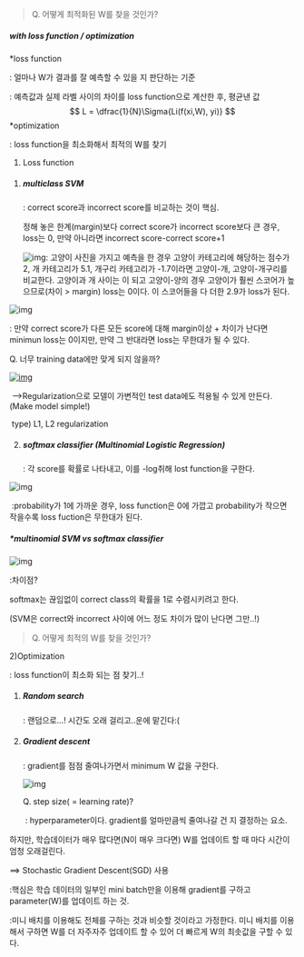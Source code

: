 > Q. 어떻게 최적화된 W를 찾을 것인가? 

##### 				with loss function / optimization

*loss function

: 얼마나 W가 결과를 잘 예측할 수 있을 지 판단하는 기준

: 예측값과 실제 라벨 사이의 차이를 loss function으로 계산한 후, 평균낸 값
$$
L = \dfrac{1}{N}\Sigma{Li(f(xi,W), yi)}
$$
*optimization

: loss function을 최소화해서 최적의 W를 찾기



1) Loss function

1. ##### multiclass SVM

   :  correct score과 incorrect score를 비교하는 것이 핵심.

    정해 놓은 한계(margin)보다  correct score가 incorrect score보다 큰 경우, loss는 0, 만약 아니라면 incorrect score-correct score+1

   ![ img](https://i.imgur.com/qUVlLLg.png): 고양이 사진을 가지고 예측을 한 경우 고양이 카테고리에 해당하는 점수가 2, 개 카테고리가 5.1, 개구리 카테고리가 -1.7이라면 고양이-개, 고양이-개구리를 비교한다. 고양이과 개 사이는 이 되고 고양이-양의 경우 고양이가 훨씬 스코어가 높으므로(차이 > margin) loss는 0이다. 이 스코어들을 다 더한 2.9가 loss가 된다. 

![img](https://i.imgur.com/kb3GEsL.png)

: 만약 correct score가 다른 모든 score에 대해 margin이상 + 차이가 난다면 minimun loss는 0이지만, 만약 그 반대라면 loss는 무한대가 될 수 있다.

Q. 너무 training data에만 맞게 되지 않을까?

[![img](https://i.imgur.com/nFZFZpX.png)](https://i.imgur.com/nFZFZpX.png)

​	-->Regularization으로 모델이 가변적인 test data에도 적용될 수 있게 만든다. (Make model simple!)

​	type) L1, L2 regularization



2. ##### softmax classifier (Multinomial Logistic Regression)

   : 각 score를 확률로 나타내고, 이를 -log취해 lost function을 구한다.

![img](https://i.imgur.com/IFvv06u.png)

​	:probability가 1에 가까운 경우, loss function은 0에 가깝고 probability가 작으면 작을수록 loss fuction은 무한대가 된다.



##### *multinomial SVM	vs	softmax classifier

![img](https://i.imgur.com/7lJ1Xad.png)

:차이점?

softmax는 끊임없이 correct class의 확률을 1로 수렴시키려고 한다.

(SVM은 correct와 incorrect 사이에 어느 정도 차이가 많이 난다면 그만..!)



> Q. 어떻게 최적의 W를 찾을 것인가?

2)Optimization

: loss function이 최소화 되는 점 찾기..!

1. ##### Random search

   : 랜덤으로...! 시간도 오래 걸리고..운에 맡긴다:(

2. ##### Gradient descent

   :  gradient를 점점 줄여나가면서 minimum W 값을 구한다.

   ![img](https://i.imgur.com/fjS67ut.png)

   Q. step size( = learning rate)?

   ​	: hyperparameter이다. gradient를 얼마만큼씩 줄여나갈 건 지 결정하는 요소.



하지만, 학습데이터가 매우 많다면(N이 매우 크다면) W를 업데이트 할 때 마다 시간이 엄청 오래걸린다.

==> Stochastic Gradient Descent(SGD) 사용

:핵심은 학습 데이터의 일부인 mini batch만을 이용해 gradient를 구하고 parameter(W)를 업데이트 하는 것.

:미니 배치를 이용해도 전체를 구하는 것과 비슷할 것이라고 가정한다. 미니 배치를 이용해서 구하면 W를 더 자주자주 업데이트 할 수 있어 더 빠르게 W의 최솟값을 구할 수 있다.